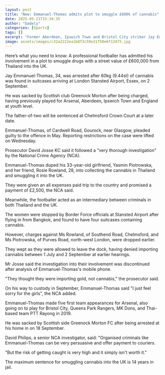 ```yaml
---
layout: post
title: "New: Emmanuel-Thomas admits plot to smuggle £600k of cannabis"
date: 2025-05-21T15:34:35
author: "badely"
categories: [Sports]
tags: []
excerpt: "Former Aberdeen, Ipswich Town and Bristol City striker Jay Emmanuel-Thomas will be sentenced at a later date."
image: assets/images/c32a2222ea1b8f3c59e31f50e6f13d75.jpg
---
```


Here’s what you need to know: A professional footballer has admitted his involvement in a plot to smuggle drugs with a street value of £600,000 from Thailand into the UK.

Jay Emmanuel-Thomas, 34, was arrested after 60kg (9.44st) of cannabis was found in suitcases arriving at London Stansted Airport, Essex, on 2 September.

He was sacked by Scottish club Greenock Morton after being charged, having previously played for Arsenal, Aberdeen, Ipswich Town and England at youth level.

The father-of-two will be sentenced at Chelmsford Crown Court at a later date.

Emmanuel-Thomas, of Cardwell Road, Gourock, near Glasgow, pleaded guilty to the offence in May. Reporting restrictions on the case were lifted on Wednesday.

Prosecutor David Josse KC said it followed a "very thorough investigation" by the National Crime Agency (NCA).

Emmanuel-Thomas duped his 33-year-old girlfriend, Yasmin Piotrowska, and her friend, Rosie Rowland, 28, into collecting the cannabis in Thailand and smuggling it into the UK.

They were given an all expenses paid trip to the country and promised a payment of £2,500, the NCA said.

Meanwhile, the footballer acted as an intermediary between criminals in both Thailand and the UK.

The women were stopped by Border Force officials at Stansted Airport after flying in from Bangkok, and found to have four suitcases containing cannabis.

However, charges against Ms Rowland, of Southend Road, Chelmsford, and Ms Piotrowska, of Purves Road, north-west London, were dropped earlier.

They wept as they were allowed to leave the dock, having denied importing cannabis between 1 July and 2 September at earlier hearings.

Mr Josse said the investigation into their involvement was discontinued after analysis of Emmanuel-Thomas's mobile phone.

"They thought they were importing gold, not cannabis," the prosecutor said.

On his way to custody in September, Emmanuel-Thomas said "I just feel sorry for the girls", the NCA added.

Emmanuel-Thomas made five first team appearances for Arsenal, also going on to play for Bristol City, Queens Park Rangers, MK Dons, and Thai-based team PTT Rayong in 2019.

He was sacked by Scottish side Greenock Morton FC after being arrested at his home in on 18 September.

David Philips, a senior NCA investigator, said: "Organised criminals like Emmanuel-Thomas can be very persuasive and offer payment to couriers. 

"But the risk of getting caught is very high and it simply isn't worth it."

The maximum sentence for smuggling cannabis into the UK is 14 years in jail.

